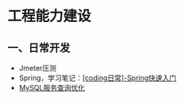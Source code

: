 # 工程能力建设 

## 一、日常开发  

- Jmeter压测
- Spring，学习笔记：[[coding日常]-Spring快速入门](https://zhuanlan.zhihu.com/p/411553672)
- [MySQL服务查询优化](https://zhuanlan.zhihu.com/p/344215738)  
